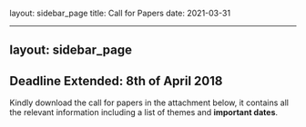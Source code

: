 layout: sidebar_page
title: Call for Papers
date: 2021-03-31

---
layout: sidebar_page
---

## Deadline Extended: 8th of April 2018


Kindly download the call for papers in the attachment below, it contains all the relevant information including a list of themes and **important dates**.